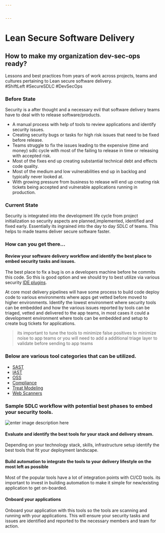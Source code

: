 ```yaml
---


---
```


<h1 id="lean-secure-software-delivery">Lean Secure Software Delivery</h1>
<h2 id="how-to-make-my-organization-dev-sec-ops-ready">How to make my organization dev-sec-ops ready?</h2>
<p>Lessons and best practices from years of work across  projects, teams and cultures pertaining to Lean secure software delivery.<br>
#ShiftLeft #SecureSDLC #DevSecOps</p>
<h3 id="before-state">Before State</h3>
<p>Security is a after thought and a necessary evil that software delivery teams have to deal with to release software/products.</p>
<ul>
<li>A manual process with help of tools to review applications and identify security issues.</li>
<li>Creating security bugs or tasks for high risk issues that need to be fixed before release.</li>
<li>Teams struggle to fix the issues leading to the expensive (time and money) sdlc cycle with most of the failing to release in time or releasing with accepted risk.</li>
<li>Most of the fixes end up creating substantial technical debt and effects code quality.</li>
<li>Most of the medium and low vulnerabilities end up in backlog and typically never looked at.</li>
<li>With growing pressure from business to release will end up creating risk tickets being accepted and vulnerable applications running in production.</li>
</ul>
<h3 id="current-state">Current State</h3>
<p>Security is integrated into the development life cycle from project initialization so security aspects are planned,implemented, identified and fixed early.  Essentially its ingrained into the day to day SDLC of teams.  This helps to made teams deliver secure software faster.</p>
<h3 id="how-can-you-get-there...">How can you get there…</h3>
<h4 id="review-your-software-delivery-workflow-and-identify-the-best-place-to-embed-security-tasks-and-issues.">Review your software delivery workflow and identify the best place to embed security tasks and issues.</h4>
<p>The best place to fix a bug is on a developers  machine before he commits this code. So this is good option and we should try to best utilize via various security <a href="https://ayalamanchili.github.io/secure-code-ide-plugins.html">IDE plugins</a>.</p>
<p>At core most delivery pipelines will have some process to build code deploy code to various environments where apps get vetted before moved to higher environments. Identify the lowest environment where security tools can be embedded and how the various issues reported by tools can be  triaged, vetted and delivered to the app teams, in most cases it could a development environment where tools can be embedded and setup to create bug tickets for applications.</p>
<blockquote>
<p>its important to tune the tools to minimize false positives to minimize noise to app teams  or you will need to add a additional triage layer to validate before sending to app teams</p>
</blockquote>
<h3 id="below-are-various-tool-categories-that-can-be-utilized.">Below are various tool categories that can be utilized.</h3>
<ul>
<li><a href="https://ayalamanchili.github.io/sast.html">SAST</a></li>
<li><a href="https://ayalamanchili.github.io/iast.html">IAST</a></li>
<li><a href="https://ayalamanchili.github.io/oss.html">OSS</a></li>
<li><a href="https://ayalamanchili.github.io/compliance-tools.html">Compliance</a></li>
<li><a href="https://ayalamanchili.github.io/treat-moedling.html">Treat Modeling</a></li>
<li><a href="https://ayalamanchili.github.io/web-scanners.html">Web Scanners</a></li>
</ul>
<h3 id="sample-sdlc-workflow-with-potential-best-phases-to-embed-your-security-tools.">Sample SDLC workflow with potential best phases to embed your security tools.</h3>
<p><img src="https://docs.google.com/drawings/d/e/2PACX-1vSZPaBFhSQrnUSqV8uiEOB2HVmzsO1p9Gc-7DFoNNGgmfcxA1JxReHFIlwd7dkhZi2bJ-iRsD3P9iJ0/pub?w=960&amp;h=720" alt="enter image description here"></p>
<h4 id="evaluate-and-identify-the-best-tools-for-your-stack-and-delivery-stream.">Evaluate and identify the best tools for your stack and delivery stream.</h4>
<p>Depending on your technology stack, skills, infrastructure setup identify the best tools that fit your deployment landscape.</p>
<h4 id="build-automation-to-integrate-the-tools-to-your-delivery-lifestyle-on-the-most-left-as-possible">Build automation to integrate the tools to your delivery lifestyle on the most left as possible</h4>
<p>Most of the popular tools have a lot of integration points with CI/CD tools. its important to invest in building automation to make it simple for new/existing application to get on-boarded.</p>
<h4 id="onboard-your-applications">Onboard your applications</h4>
<p>Onboard your application with this tools so the tools are scanning and running with your applications. This will ensure your security tasks and issues are identified and reported to the necessary members and team for action.</p>

